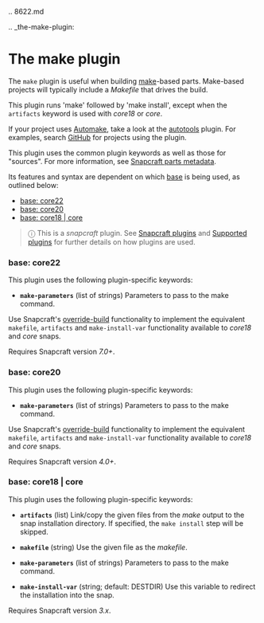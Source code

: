 .. 8622.md

.. _the-make-plugin:

# The make plugin

The `make` plugin is useful when building [make](https://www.gnu.org/software/make/manual/make.html)-based parts. Make-based projects will typically include a *Makefile* that drives the build.

This plugin runs 'make' followed by 'make install', except when the `artifacts` keyword is used with _core18_ or _core_.

If your project uses [Automake](https://www.gnu.org/software/automake/), take a look at the [autotools](/t/the-autotools-plugin/8616) plugin. For examples, search [GitHub](https://github.com/search?q=path%3Asnapcraft.yaml+%22plugin%3A+make%22&type=Code) for projects using the plugin.

This plugin uses the common plugin keywords as well as those for "sources". For more information, see [Snapcraft parts metadata](/t/snapcraft-parts-metadata/8336).

Its features and syntax are dependent on which [base](/t/base-snaps/11198) is being used, as outlined below:

- [base: core22](#heading--core22)
- [base: core20](#heading--core20)
- [base: core18 | core](#heading--core18)

 > ⓘ  This is a *snapcraft* plugin. See [Snapcraft plugins](/t/snapcraft-plugins/4284) and [Supported plugins](/t/supported-plugins/8080) for further details on how plugins are used.

<h3 id='heading--core22'>base: core22</h3>


This plugin uses the following plugin-specific keywords:

- **`make-parameters`** (list of strings)
  Parameters to pass to the make command.

Use Snapcraft's [override-build](/t/snapcraft-parts-metadata/8336#heading--override-build) functionality to implement the equivalent `makefile`, `artifacts` and `make-install-var` functionality available to _core18_ and _core_ snaps.


Requires Snapcraft version _7.0+_.

<h3 id='heading--core20'>base: core20</h3>


This plugin uses the following plugin-specific keywords:

- **`make-parameters`** (list of strings)
  Parameters to pass to the make command.

Use Snapcraft's [override-build](/t/snapcraft-parts-metadata/8336#heading--override-build) functionality to implement the equivalent `makefile`, `artifacts` and `make-install-var` functionality available to _core18_ and _core_ snaps.

Requires Snapcraft version _4.0+_.

<h3 id='heading--core18'>base: core18 | core</h3>

This plugin uses the following plugin-specific keywords:

- **`artifacts`** (list)
  Link/copy the given files from the *make* output to the snap  installation directory. If specified, the `make install` step will be skipped.

- **`makefile`** (string)
  Use the given file as the *makefile*.

- **`make-parameters`** (list of strings)
  Parameters to pass to the make command.

- **`make-install-var`** (string; default: DESTDIR)
  Use this variable to redirect the installation into the snap.

Requires Snapcraft version _3.x_.